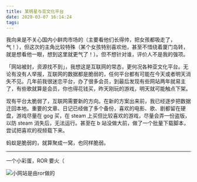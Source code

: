 ```yaml
---
title: 某明星与亚文化平台
date: 2020-03-07 16:14:24
tags:
---
```


我向来是不关心国内小鲜肉市场的（主要看他们长得帅，把女孩都吸走了，气！），但这次的主角比较特殊（某个女孩特别喜欢他，甚至不惜绕着厦门岛转，就是想看他一眼，想到这里就更气了！）。但不想针对谁，评价人不是我的强项。

<!-- more -->

「网站被封，资源找不到」，我想这是互联网的常态，更何况各种亚文化平台。无论有没有人举报，互联网的数据都是脆弱的，任何平台都有可能在今天或者明天消失不见。几年前我很迷恋平台，办了很多会员，到最后发现有些网站两年就易主了，有些歌就算是会员，你也得花钱买，昨天刚玩的游戏，明天就可能触点下架。

现有平台太脆弱了，互联网需要新的方向。在新的方案出来前，我已经逐步把数据迁回本地。重要的文章、日记已经做了多个备份，喜欢的电影、歌、剧都留在硬盘，游戏尽量在 gog 买，在 steam 上买但比较喜欢的游戏，尽量会弄一份盗版，以防 steam 消失后，无法运行。甚至在 b 站没做大前，做了一个批量下载脚本，尝试把喜欢的视频载下来。

蚂蚁是脆弱的，就算聚成一窝，也同样脆弱。

---

一个小彩蛋，ROR 要火（

![小网站是由ror做的](WechatIMG87.jpeg)